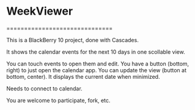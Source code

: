 # WeekViewer
==============================

This is a BlackBerry 10 project, done with Cascades.

It shows the calendar events for the next 10 days in one scollable view.

You can touch events to open them and edit. 
You have a button (bottom, right) to just open the calendar app.
You can update the view (button at bottom, center).
It displays the current date when minimized.

Needs to connect to calendar.

You are welcome to participate, fork, etc.
